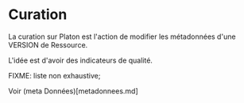 

# Curation

La curation sur Platon est l'action de modifier les métadonnées d'une VERSION de Ressource.

L'idée est d'avoir des indicateurs de qualité.

FIXME: liste non exhaustive;

Voir (meta Données)[metadonnees.md]
